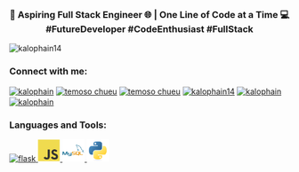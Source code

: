<h3 align="center">🚀 Aspiring Full Stack Engineer 🌐 | One Line of Code at a Time 💻 #FutureDeveloper #CodeEnthusiast #FullStack</h3>

<p align="left"> <img src="https://komarev.com/ghpvc/?username=kalophain14&label=Profile%20views&color=0e75b6&style=flat" alt="kalophain14" /> </p>

<h3 align="left">Connect with me:</h3>
<p align="left">
<a href="https://twitter.com/kalophain" target="blank"><img align="center" src="https://raw.githubusercontent.com/rahuldkjain/github-profile-readme-generator/master/src/images/icons/Social/twitter.svg" alt="kalophain" height="30" width="40" /></a>
<a href="https://linkedin.com/in/temoso chueu" target="blank"><img align="center" src="https://raw.githubusercontent.com/rahuldkjain/github-profile-readme-generator/master/src/images/icons/Social/linked-in-alt.svg" alt="temoso chueu" height="30" width="40" /></a>
<a href="https://fb.com/temoso chueu" target="blank"><img align="center" src="https://raw.githubusercontent.com/rahuldkjain/github-profile-readme-generator/master/src/images/icons/Social/facebook.svg" alt="temoso chueu" height="30" width="40" /></a>
<a href="https://instagram.com/kalophain14" target="blank"><img align="center" src="https://raw.githubusercontent.com/rahuldkjain/github-profile-readme-generator/master/src/images/icons/Social/instagram.svg" alt="kalophain14" height="30" width="40" /></a>
<a href="https://www.youtube.com/c/kalophain" target="blank"><img align="center" src="https://raw.githubusercontent.com/rahuldkjain/github-profile-readme-generator/master/src/images/icons/Social/youtube.svg" alt="kalophain" height="30" width="40" /></a>
<a href="https://www.hackerrank.com/kalophain" target="blank"><img align="center" src="https://raw.githubusercontent.com/rahuldkjain/github-profile-readme-generator/master/src/images/icons/Social/hackerrank.svg" alt="kalophain" height="30" width="40" /></a>
</p>

<h3 align="left">Languages and Tools:</h3>
<p align="left"> <a href="https://flask.palletsprojects.com/" target="_blank" rel="noreferrer"> <img src="https://www.vectorlogo.zone/logos/pocoo_flask/pocoo_flask-icon.svg" alt="flask" width="40" height="40"/> </a> <a href="https://developer.mozilla.org/en-US/docs/Web/JavaScript" target="_blank" rel="noreferrer"> <img src="https://raw.githubusercontent.com/devicons/devicon/master/icons/javascript/javascript-original.svg" alt="javascript" width="40" height="40"/> </a> <a href="https://www.mysql.com/" target="_blank" rel="noreferrer"> <img src="https://raw.githubusercontent.com/devicons/devicon/master/icons/mysql/mysql-original-wordmark.svg" alt="mysql" width="40" height="40"/> </a> <a href="https://www.python.org" target="_blank" rel="noreferrer"> <img src="https://raw.githubusercontent.com/devicons/devicon/master/icons/python/python-original.svg" alt="python" width="40" height="40"/> </a> </p>

